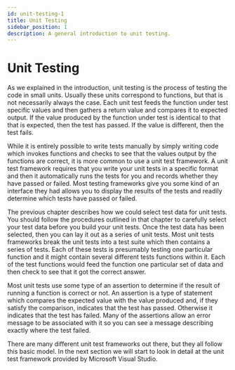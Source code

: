 ```yaml
---
id: unit-testing-1
title: Unit Testing
sidebar_position: 1
description: A general introduction to unit testing.
---
```


# Unit Testing

As we explained in the introduction, unit testing is the process of testing the code in small units. Usually these units correspond to functions, but that is not necessarily always the case. Each unit test feeds the function under test specific values and then gathers a return value and compares it to expected output. If the value produced by the function under test is identical to that that is expected, then the test has passed. If the value is different, then the test fails.

While it is entirely possible to write tests manually by simply writing code which invokes functions and checks to see that the values output by the functions are correct, it is more common to use a unit test framework. A unit test framework requires that you write your unit tests in a specific format and then it automatically runs the tests for you and records whether they have passed or failed. Most testing frameworks give you some kind of an interface they had allows you to display the results of the tests and readily determine which tests have passed or failed.

The previous chapter describes how we could select test data for unit tests. You should follow the procedures outlined in that chapter to carefully select your test data before you build your unit tests. Once the test data has been selected, then you can lay it out as a series of unit tests.
Most unit tests frameworks break the unit tests into a test suite which then contains a series of tests. Each of these tests is presumably testing one particular function and it might contain several different tests functions within it. Each of the test functions would feed the function one particular set of data and then check to see that it got the correct answer.

Most unit tests use some type of an assertion to determine if the result of running a function is correct or not. An assertion is a type of statement which compares the expected value with the value produced and, if they satisfy the comparison, indicates that the test has passed. Otherwise it indicates that the test has failed. Many of the assertions allow an error message to be associated with it so you can see a message describing exactly where the test failed.

There are many different unit test frameworks out there, but they all follow this basic model. In the next section we will start to look in detail at the unit test framework provided by Microsoft Visual Studio.
